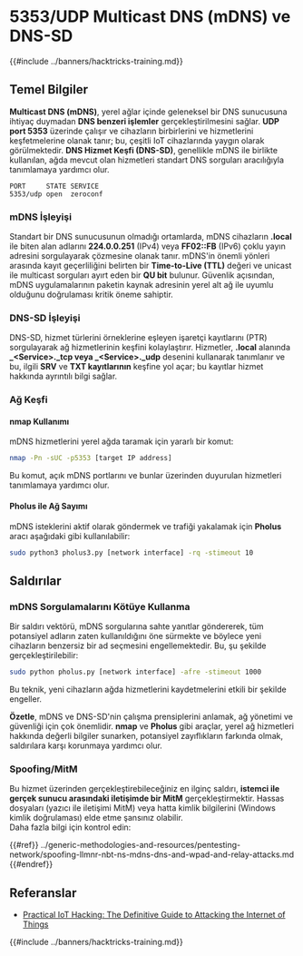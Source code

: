 # 5353/UDP Multicast DNS (mDNS) ve DNS-SD

{{#include ../banners/hacktricks-training.md}}

## **Temel Bilgiler**

**Multicast DNS (mDNS)**, yerel ağlar içinde geleneksel bir DNS sunucusuna ihtiyaç duymadan **DNS benzeri işlemler** gerçekleştirilmesini sağlar. **UDP port 5353** üzerinde çalışır ve cihazların birbirlerini ve hizmetlerini keşfetmelerine olanak tanır; bu, çeşitli IoT cihazlarında yaygın olarak görülmektedir. **DNS Hizmet Keşfi (DNS-SD)**, genellikle mDNS ile birlikte kullanılan, ağda mevcut olan hizmetleri standart DNS sorguları aracılığıyla tanımlamaya yardımcı olur.
```
PORT     STATE SERVICE
5353/udp open  zeroconf
```
### **mDNS İşleyişi**

Standart bir DNS sunucusunun olmadığı ortamlarda, mDNS cihazların **.local** ile biten alan adlarını **224.0.0.251** (IPv4) veya **FF02::FB** (IPv6) çoklu yayın adresini sorgulayarak çözmesine olanak tanır. mDNS'in önemli yönleri arasında kayıt geçerliliğini belirten bir **Time-to-Live (TTL)** değeri ve unicast ile multicast sorguları ayırt eden bir **QU bit** bulunur. Güvenlik açısından, mDNS uygulamalarının paketin kaynak adresinin yerel alt ağ ile uyumlu olduğunu doğrulaması kritik öneme sahiptir.

### **DNS-SD İşleyişi**

DNS-SD, hizmet türlerini örneklerine eşleyen işaretçi kayıtlarını (PTR) sorgulayarak ağ hizmetlerinin keşfini kolaylaştırır. Hizmetler, **.local** alanında **\_\<Service>.\_tcp veya \_\<Service>.\_udp** desenini kullanarak tanımlanır ve bu, ilgili **SRV** ve **TXT kayıtlarının** keşfine yol açar; bu kayıtlar hizmet hakkında ayrıntılı bilgi sağlar.

### **Ağ Keşfi**

#### **nmap Kullanımı**

mDNS hizmetlerini yerel ağda taramak için yararlı bir komut:
```bash
nmap -Pn -sUC -p5353 [target IP address]
```
Bu komut, açık mDNS portlarını ve bunlar üzerinden duyurulan hizmetleri tanımlamaya yardımcı olur.

#### **Pholus ile Ağ Sayımı**

mDNS isteklerini aktif olarak göndermek ve trafiği yakalamak için **Pholus** aracı aşağıdaki gibi kullanılabilir:
```bash
sudo python3 pholus3.py [network interface] -rq -stimeout 10
```
## Saldırılar

### **mDNS Sorgulamalarını Kötüye Kullanma**

Bir saldırı vektörü, mDNS sorgularına sahte yanıtlar göndererek, tüm potansiyel adların zaten kullanıldığını öne sürmekte ve böylece yeni cihazların benzersiz bir ad seçmesini engellemektedir. Bu, şu şekilde gerçekleştirilebilir:
```bash
sudo python pholus.py [network interface] -afre -stimeout 1000
```
Bu teknik, yeni cihazların ağda hizmetlerini kaydetmelerini etkili bir şekilde engeller.

**Özetle**, mDNS ve DNS-SD'nin çalışma prensiplerini anlamak, ağ yönetimi ve güvenliği için çok önemlidir. **nmap** ve **Pholus** gibi araçlar, yerel ağ hizmetleri hakkında değerli bilgiler sunarken, potansiyel zayıflıkların farkında olmak, saldırılara karşı korunmaya yardımcı olur.

### Spoofing/MitM

Bu hizmet üzerinden gerçekleştirebileceğiniz en ilginç saldırı, **istemci ile gerçek sunucu arasındaki iletişimde bir MitM** gerçekleştirmektir. Hassas dosyaları (yazıcı ile iletişimi MitM) veya hatta kimlik bilgilerini (Windows kimlik doğrulaması) elde etme şansınız olabilir.\
Daha fazla bilgi için kontrol edin:

{{#ref}}
../generic-methodologies-and-resources/pentesting-network/spoofing-llmnr-nbt-ns-mdns-dns-and-wpad-and-relay-attacks.md
{{#endref}}

## Referanslar

- [Practical IoT Hacking: The Definitive Guide to Attacking the Internet of Things](https://books.google.co.uk/books/about/Practical_IoT_Hacking.html?id=GbYEEAAAQBAJ&redir_esc=y)

{{#include ../banners/hacktricks-training.md}}
